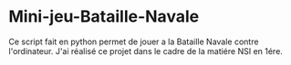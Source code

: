 # Mini-jeu-Bataille-Navale
Ce script fait en python permet de jouer a la Bataille Navale contre l'ordinateur. J'ai réalisé ce projet dans le cadre de la matiére NSI en 1ére.
